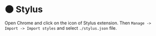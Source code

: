 # 🌑 Stylus

Open Chrome and click on the icon of Stylus extension.
Then `Manage -> Import -> Import styles` and select `./stylus.json` file.

